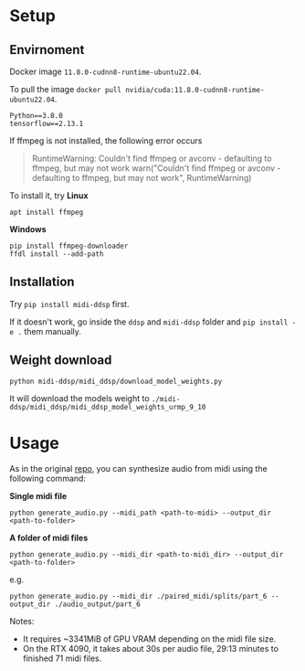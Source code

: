# Setup

## Envirnoment
Docker image `11.8.0-cudnn8-runtime-ubuntu22.04`.

To pull the image `docker pull nvidia/cuda:11.8.0-cudnn8-runtime-ubuntu22.04`.


```
Python==3.8.0
tensorflow==2.13.1
```

If ffmpeg is not installed, the following error occurs

> RuntimeWarning: Couldn't find ffmpeg or avconv - defaulting to ffmpeg, but may not work
  warn("Couldn't find ffmpeg or avconv - defaulting to ffmpeg, but may not work", RuntimeWarning)

To install it, try
**Linux**
```
apt install ffmpeg
```

**Windows**
```
pip install ffmpeg-downloader
ffdl install --add-path
```

## Installation

Try `pip install midi-ddsp` first.

If it doesn't work, go inside the `ddsp` and `midi-ddsp` folder and `pip install -e .` them manually.

## Weight download
```
python midi-ddsp/midi_ddsp/download_model_weights.py
```

It will download the models weight to `./midi-ddsp/midi_ddsp/midi_ddsp_model_weights_urmp_9_10`

# Usage

As in the original [repo](https://github.com/magenta/midi-ddsp), you can synthesize audio from midi using the following command:

**Single midi file**

```
python generate_audio.py --midi_path <path-to-midi> --output_dir <path-to-folder>
```

**A folder of midi files**

```
python generate_audio.py --midi_dir <path-to-midi_dir> --output_dir <path-to-folder>
```

e.g.
```
python generate_audio.py --midi_dir ./paired_midi/splits/part_6 --output_dir ./audio_output/part_6
```

Notes:
- It requires ~3341MiB of GPU VRAM depending on the midi file size.
- On the RTX 4090, it takes about 30s per audio file, 29:13 minutes to finished 71 midi files.
